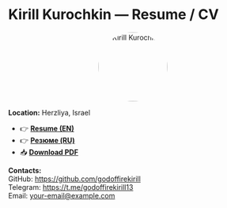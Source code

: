 # Kirill Kurochkin — Resume / CV

<div align="center">
  <img src="./assets/photo.jpg" alt="Kirill Kurochkin" width="140" style="border-radius:50%;" />
</div>

**Location:** Herzliya, Israel

- 👉 **[Resume (EN)](./resume-en.md)**
- 👉 **[Резюме (RU)](./resume-ru.md)**
- 📥 **[Download PDF](./resume.pdf)**

**Contacts:**  
GitHub: https://github.com/godoffirekirill  
Telegram: https://t.me/godoffirekirill13  
Email: your-email@example.com

